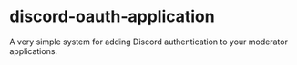 # discord-oauth-application
A very simple system for adding Discord authentication to your moderator applications.
